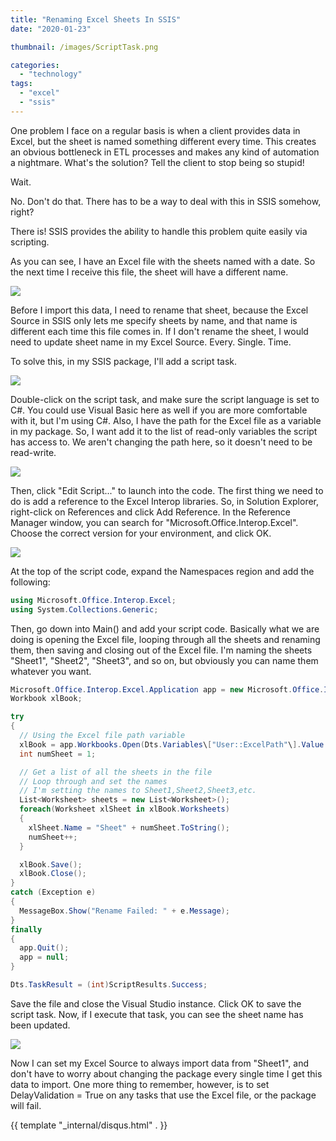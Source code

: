 ```yaml
---
title: "Renaming Excel Sheets In SSIS"
date: "2020-01-23"

thumbnail: /images/ScriptTask.png

categories: 
  - "technology"
tags: 
  - "excel"
  - "ssis"
---
```


One problem I face on a regular basis is when a client provides data in Excel, but the sheet is named something different every time. This creates an obvious bottleneck in ETL processes and makes any kind of automation a nightmare. What's the solution? Tell the client to stop being so stupid!

Wait.

No. Don't do that. There has to be a way to deal with this in SSIS somehow, right?

There is! SSIS provides the ability to handle this problem quite easily via scripting.

As you can see, I have an Excel file with the sheets named with a date. So the next time I receive this file, the sheet will have a different name.

![](/images/ExcelSheetBeforeRename.png)

Before I import this data, I need to rename that sheet, because the Excel Source in SSIS only lets me specify sheets by name, and that name is different each time this file comes in. If I don't rename the sheet, I would need to update sheet name in my Excel Source. Every. Single. Time.

To solve this, in my SSIS package, I'll add a script task.

![](/images/ScriptTask.png)

Double-click on the script task, and make sure the script language is set to C#. You could use Visual Basic here as well if you are more comfortable with it, but I'm using C#. Also, I have the path for the Excel file as a variable in my package. So, I want add it to the list of read-only variables the script has access to. We aren't changing the path here, so it doesn't need to be read-write.

![](/images/ScriptTask_Config-1.png)

Then, click "Edit Script..." to launch into the code. The first thing we need to do is add a reference to the Excel Interop libraries. So, in Solution Explorer, right-click on References and click Add Reference. In the Reference Manager window, you can search for "Microsoft.Office.Interop.Excel". Choose the correct version for your environment, and click OK.

![](/images/ReferenceManager.png)

At the top of the script code, expand the Namespaces region and add the following:

```c#
using Microsoft.Office.Interop.Excel;
using System.Collections.Generic;
```

Then, go down into Main() and add your script code. Basically what we are doing is opening the Excel file, looping through all the sheets and renaming them, then saving and closing out of the Excel file. I'm naming the sheets "Sheet1", "Sheet2", "Sheet3", and so on, but obviously you can name them whatever you want.

```c#
Microsoft.Office.Interop.Excel.Application app = new Microsoft.Office.Interop.Excel.Application();
Workbook xlBook;

try
{
  // Using the Excel file path variable
  xlBook = app.Workbooks.Open(Dts.Variables\["User::ExcelPath"\].Value.ToString());
  int numSheet = 1;

  // Get a list of all the sheets in the file
  // Loop through and set the names
  // I'm setting the names to Sheet1,Sheet2,Sheet3,etc.
  List<Worksheet> sheets = new List<Worksheet>();
  foreach(Worksheet xlSheet in xlBook.Worksheets)
  {
    xlSheet.Name = "Sheet" + numSheet.ToString();
    numSheet++;
  }

  xlBook.Save();
  xlBook.Close();
}
catch (Exception e)
{
  MessageBox.Show("Rename Failed: " + e.Message);
}
finally
{
  app.Quit();
  app = null;
}

Dts.TaskResult = (int)ScriptResults.Success;
```

Save the file and close the Visual Studio instance. Click OK to save the script task. Now, if I execute that task, you can see the sheet name has been updated.

![](/images/ExcelSheetAfterRename.png)

Now I can set my Excel Source to always import data from "Sheet1", and don't have to worry about changing the package every single time I get this data to import. One more thing to remember, however, is to set DelayValidation = True on any tasks that use the Excel file, or the package will fail.

{{ template "_internal/disqus.html" . }}